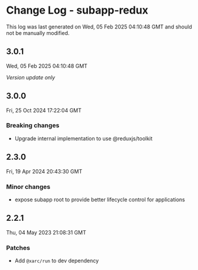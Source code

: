 # Change Log - subapp-redux

This log was last generated on Wed, 05 Feb 2025 04:10:48 GMT and should not be manually modified.

## 3.0.1
Wed, 05 Feb 2025 04:10:48 GMT

_Version update only_

## 3.0.0
Fri, 25 Oct 2024 17:22:04 GMT

### Breaking changes

- Upgrade internal implementation to use @reduxjs/toolkit

## 2.3.0
Fri, 19 Apr 2024 20:43:30 GMT

### Minor changes

- expose subapp root to provide better lifecycle control for applications

## 2.2.1
Thu, 04 May 2023 21:08:31 GMT

### Patches

- Add `@xarc/run` to dev dependency

